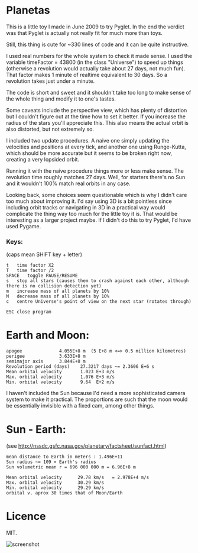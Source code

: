 # Planetas

This is a little toy I made in June 2009 to try Pyglet. In the end the verdict was that Pyglet is actually not really fit for much more than toys.

Still, this thing is cute for ~330 lines of code and it can be quite instructive.

I used real numbers for the whole system to check it made sense. I used the variable timeFactor = 43800 (in the class "Universe") to speed up things (otherwise a revolution would actually take about 27 days, not much fun). That factor makes 1 minute of realtime equivalent to 30 days. So a revolution takes just under a minute.

The code is short and sweet and it shouldn't take too long to make sense of the whole thing and modify it to one's tastes.

Some caveats include the perspective view, which has plenty of distortion but I couldn't figure out at the time how to set it better. If you increase the radius of the stars you'll appreciate this. This also means the actual orbit is also distorted, but not extremely so.

I included two update procedures. A naive one simply updating the velocities and positions at every tick, and another one using Runge-Kutta, which should be more accurate but it seems to be broken right now, creating a very lopsided orbit.

Running it with the naive procedure things more or less make sense. The revolution time roughly matches 27 days. Well, for starters there's no Sun and it wouldn't 100% match real orbits in any case.

Looking back, some choices seem questionable which is why I didn't care too much about improving it. I'd say using 3D is a bit pointless since including orbit tracks or navigating in 3D in a practical way would complicate the thing way too much for the little toy it is. That would be interesting as a larger project maybe. If I didn't do this to try Pyglet, I'd have used Pygame.

### Keys:

(caps mean SHIFT key + letter)

	t	time factor X2
	T	time factor /2
	SPACE	toggle PAUSE/RESUME
	s	stop all stars (causes them to crash against each other, although there is no collision detection yet)
	m	increase mass of all planets by 10%
	M	decrease mass of all planets by 10%
	c	centre Universe's point of view on the next star (rotates through)

	ESC	close program



# Earth and Moon:

    apogee              4.055E+8 m  (5 E+8 m <=> 0.5 million kilometres)
    perigee             3.633E+8 m
    semimajor axis      3.844E+8 m
    Revolution period (days)    27.3217 days ~= 2.3606 E+6 s
    Mean orbital velocity       1.023 E+3 m/s
    Max. orbital velocity       1.076 E+3 m/s
    Min. orbital velocity       9.64  E+2 m/s

I haven't included the Sun because I'd need a more sophisticated camera system to make it practical. The proportions are such that the moon would be essentially invisible with a fixed cam, among other things.


# Sun - Earth:
(see http://nssdc.gsfc.nasa.gov/planetary/factsheet/sunfact.html)

    mean distance to Earth in meters : 1.496E+11
    Sun radius ~= 109 × Earth's radius
    Sun volumetric mean r = 696 000 000 m = 6.96E+8 m

    Mean orbital velocity      29.78 km/s	= 2.978E+4 m/s
    Max. orbital velocity      30.29 km/s
    Min. orbital velocity      29.29 km/s
    orbital v. aprox 30 times that of Moon/Earth
# Licence
MIT.

![screenshot](http://i.imgur.com/eryzpdn.png)
